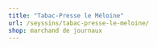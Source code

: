 ```yaml
---
title: "Tabac-Presse le Méloine"
url: /seyssins/tabac-presse-le-meloine/
shop: marchand de journaux
---
```

